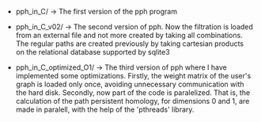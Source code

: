* pph_in_C/ ->
    The first version of the pph program

* pph_in_C_v02/ ->
    The second version of pph. Now the filtration is loaded 
    from an external file and not more created by taking all combinations.
    The regular paths are created previously by taking cartesian products
    on the relational database supported by sqlite3

* pph_in_C_optimized_O1/ ->
    The third version of pph where I have implemented some optimizations.
    Firstly, the weight matrix of the user's graph is loaded only once,
    avoiding unnecessary communication with the hard disk.
    Secondly, now part of the code is paralelized. That is, the calculation
    of the path persistent homology, for dimensions 0 and 1, are made in paralell,
    with the help of the 'pthreads' library.

